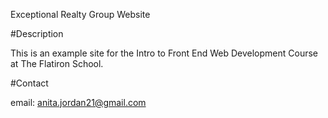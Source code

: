 Exceptional Realty Group Website

#Description

This is an example site for the Intro to Front End Web Development Course at The Flatiron School. 

#Contact 

email: anita.jordan21@gmail.com
